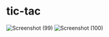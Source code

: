 # tic-tac
![Screenshot (99)](https://github.com/jayasreechilakala/tic-tac/assets/120557000/36664c69-7451-4f56-986a-134614361324)
![Screenshot (100)](https://github.com/jayasreechilakala/tic-tac/assets/120557000/91908a57-5a25-4667-9db4-40ec0a373ec4)

